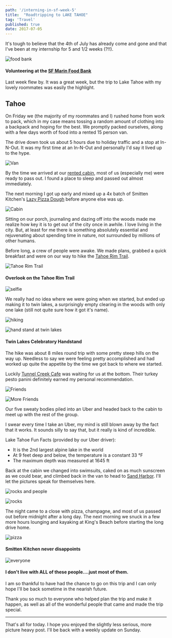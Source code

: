```yaml
---
path: '/interning-in-sf-week-5'
title:  "Roadtripping to LAKE TAHOE"
tag: 'Travel'
published: true
date: 2017-07-05
---
```


It's tough to believe that the 4th of July has already come and gone and that I've been at my internship for 5 and 1/2 weeks (?!!).

![food bank](foodbank.jpg)
#### Volunteering at the [SF Marin Food Bank](https://www.sfmfoodbank.org/)

Last week flew by. It was a great week, but the trip to Lake Tahoe with my lovely roommates was easily the highlight.

## Tahoe
On Friday we (the majority of my roommates and I) rushed home from work to pack, which in my case means tossing a random amount of clothing into a backpack and hoping for the best.  We promptly packed ourselves, along with a few days worth of food into a rented 15 person van.

The drive down took us about 5 hours due to holiday traffic and a stop at In-N-Out.  It was my first time at an In-N-Out and personally I'd say it lived up to the hype.

![Van](van.jpg)

By the time we arrived at our [rented cabin](https://www.booking.com/hotel/us/wildwood-tahoe-vista-lodge-tahoe-vista.html#tab-main), most of us (especially me) were ready to pass out.  I found a place to sleep and passed out almost immediately.

The next morning I got up early and mixed up a 4x batch of Smitten Kitchen's [Lazy Pizza Dough](https://smittenkitchen.com/2013/10/lazy-pizza-dough-favorite-margarita-pizza/) before anyone else was up.

![Cabin](cabin.jpg)

Sitting on our porch, journaling and dazing off into the woods made me realize how key it is to get out of the city once in awhile.  I love living in the city. But, at least for me there is something absolutely essential and rejuvenating about spending time in nature, not surrounded by millions of other humans.

Before long, a crew of people were awake.  We made plans, grabbed a quick breakfast and were on our way to hike the [Tahoe Rim Trail](https://www.alltrails.com/trail/us/nevada/tahoe-rim-trail-trt-tahoe-meadows-to-twin-lakes).

![Tahoe Rim Trail](./view.jpg)
#### Overlook on the Tahoe Rim Trail

![selfie](selfie.jpg)

We really had no idea where we were going when we started, but ended up making it to twin lakes, a surprisingly empty clearing in the woods with only one lake (still not quite sure how it got it's name).

![hiking](hiking.jpg)

![hand stand at twin lakes](handstand.jpg)
#### Twin Lakes Celebratory Handstand

The hike was about 8 miles round trip with some pretty steep hills on the way up.  Needless to say we were feeling pretty accomplished and had worked up quite the appetite by the time we got back to where we started.

Luckily [Tunnel Creek Cafe](http://tunnelcreekcafe.com/) was waiting for us at the bottom.  Their turkey pesto panini definitely earned my personal recommendation.

![Friends](hike_crew.JPG)

![More Friends](hike_friends.jpg)

Our five sweaty bodies piled into an Uber and headed back to the cabin to meet up with the rest of the group.

I swear every time I take an Uber, my mind is still blown away by the fact that it works.  It sounds silly to say that, but it really is kind of incredible.

Lake Tahoe Fun Facts (provided by our Uber driver):
* It is the 2nd largest alpine lake in the world
* At 9 feet deep and below, the temperature is a constant 33 °F
* The maximum depth was measured at 1645 ft

Back at the cabin we changed into swimsuits, caked on as much sunscreen as we could bear, and climbed back in the van to head to [Sand Harbor](http://parks.nv.gov/parks/lake-tahoe-nevada-state-park).  I'll let the pictures speak for themselves here.

![rocks and people](rock_crew.jpg)

![rocks](rocks.JPG)

The night came to a close with pizza, champagne, and most of us passed out before midnight after a long day.  The next morning we snuck in a few more hours lounging and kayaking at King's Beach before starting the long drive home.

![pizza](pizza.jpg)
#### Smitten Kitchen never disappoints

![everyone](everyone.jpeg)
#### I don't live with ALL of these people....just most of them.

I am so thankful to have had the chance to go on this trip and I can only hope I'll be back sometime in the nearish future.

Thank you so much to everyone who helped plan the trip and make it happen, as well as all of the wonderful people that came and made the trip special.

_____

That's all for today.  I hope you enjoyed the slightly less serious, more picture heavy post.  I'll be back with a weekly update on Sunday.

